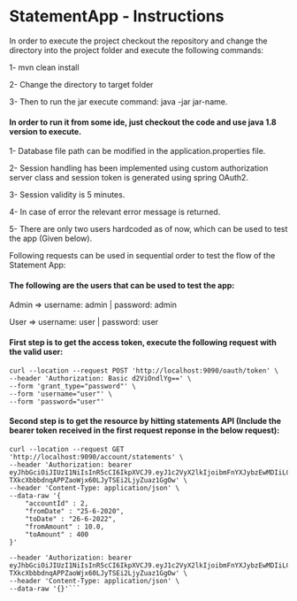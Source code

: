 # StatementApp - Instructions

In order to execute the project checkout the repository and change the directory into the project folder and execute the following commands:

  1- mvn clean install
  
  2- Change the directory to target folder
  
  3- Then to run the jar execute command: java -jar jar-name.
  

#### In order to run it from some ide, just checkout the code and use java 1.8 version to execute.
1- Database file path can be modified in the application.properties file.

2- Session handling has been implemented using custom authorization server class and session token is generated using spring OAuth2.

3- Session validity is 5 minutes.

4- In case of error the relevant error message is returned.

5- There are only two users hardcoded as of now, which can be used to test the app (Given below). 



Following requests can be used in sequential order to test the flow of the Statement App:

#### The following are the users that can be used to test the app:

Admin => username: admin  |   password: admin

User => username: user    |   password: user

#### First step is to get the access token, execute the following request with the valid user:


```
curl --location --request POST 'http://localhost:9090/oauth/token' \
--header 'Authorization: Basic d2ViOndlYg==' \
--form 'grant_type="password"' \
--form 'username="user"' \
--form 'password="user"'
```


#### Second step is to get the resource by hitting statements API (Include the bearer token received in the first request reponse in the below request):

```
curl --location --request GET 'http://localhost:9090/account/statements' \
--header 'Authorization: bearer eyJhbGciOiJIUzI1NiIsInR5cCI6IkpXVCJ9.eyJ1c2VyX2lkIjoibmFnYXJybzEwMDIiLCJ1c2VyX25hbWUiOiJ1c2VyIiwic2NvcGUiOlsicmVhZCIsIndyaXRlIiwidHJ1c3QiXSwiZXhwIjoxNjU2MjY1MTgxLCJhdXRob3JpdGllcyI6WyJVU0VSIl0sImp0aSI6IjNlZDJmNjA2LTA5ZWYtNDI5Mi1hOGM5LTQxYzFjMTY4N2E1YiIsImNsaWVudF9pZCI6IndlYiJ9.-TXkcXbbbdnqAPPZaoWjx60LJyTSEi2LjyZuaz1GgOw' \
--header 'Content-Type: application/json' \
--data-raw '{
    "accountId" : 2,
    "fromDate" : "25-6-2020",
    "toDate" : "26-6-2022",
    "fromAmount" : 10.0,
    "toAmount" : 400
}'
```


```curl --location --request GET 'http://localhost:9090/account/statements' \
--header 'Authorization: bearer eyJhbGciOiJIUzI1NiIsInR5cCI6IkpXVCJ9.eyJ1c2VyX2lkIjoibmFnYXJybzEwMDIiLCJ1c2VyX25hbWUiOiJ1c2VyIiwic2NvcGUiOlsicmVhZCIsIndyaXRlIiwidHJ1c3QiXSwiZXhwIjoxNjU2MjY1MTgxLCJhdXRob3JpdGllcyI6WyJVU0VSIl0sImp0aSI6IjNlZDJmNjA2LTA5ZWYtNDI5Mi1hOGM5LTQxYzFjMTY4N2E1YiIsImNsaWVudF9pZCI6IndlYiJ9.-TXkcXbbbdnqAPPZaoWjx60LJyTSEi2LjyZuaz1GgOw' \
--header 'Content-Type: application/json' \
--data-raw '{}'```



